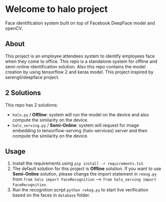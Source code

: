 # Welcome to halo project

Face identification system built on top of Facebook DeepFace model and openCV.

## About

This project is an employee attendees system to identify employees face when they come to office. This repo is a standalone system for offline and semi-online identification solution. Also this repo contains the model creation by using tensorflow 2 and keras model. This project inspired by serengil/deepface project.

## 2 Solutions

This repo has 2 solutions:

- `halo.py` / **Offline**: system will run the model on the device and also compute the similarity on the device.
- `halo_serving.py` / **Semi-Online**: system will request for image embedding to tensorflow-serving (halo-services) server and then compute the similarity on the device.

## Usage

1. Install the requirements using `pip install -r requirements.txt`.
2. The default solution for this project is **Offline** solution. If you want to use **Semi-Online** solution, please change the import statement in `rekog.py` from  `from halo import FaceRecognition` --> `from halo_serving import FaceRecognition`.
3. Run the recognition script `python rekog.py` to start live verification based on the faces in `database` folder.
 

